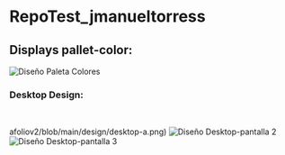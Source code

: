 # RepoTest_jmanueltorress
## Displays pallet-color:
![Diseño Paleta Colores](https://github.com/jmanueltorress/portafoliov2/blob/main/design/paleta-colores.png)
<h3>Desktop Design: </h3><br>

afoliov2/blob/main/design/desktop-a.png)
![Diseño Desktop-pantalla 2](https://github.com/jmanueltorress/portafoliov2/blob/main/design/desktop-b.png)
![Diseño Desktop-pantalla 3](https://github.com/jmanueltorress/portafoliov2/blob/main/design/desktop-c.png)

